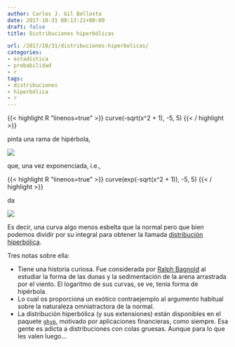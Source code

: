 ```yaml
---
author: Carlos J. Gil Bellosta
date: 2017-10-31 08:13:21+00:00
draft: false
title: Distribuciones hiperbólicas

url: /2017/10/31/distribuciones-hiperbolicas/
categories:
- estadística
- probabilidad
- r
tags:
- distribuciones
- hiperbólica
- r
---
```


{{< highlight R "linenos=true" >}}
    curve(-sqrt(x^2 + 1), -5, 5)
{{< / highlight >}}


pinta una rama de hipérbola,

![](/wp-uploads/2017/10/hiperbola.png#center)

que, una vez exponenciada, i.e.,

{{< highlight R "linenos=true" >}}
    curve(exp(-sqrt(x^2 + 1)), -5, 5)
{{< / highlight >}}

da

![](/wp-uploads/2017/10/distr_hiperbolica.png#center)


Es decir, una curva algo menos esbelta que la normal pero que bien podemos dividir por su integral para obtener la llamada [distribución hiperbólica](https://en.wikipedia.org/wiki/Hyperbolic_distribution).

Tres notas sobre ella:

* Tiene una historia curiosa. Fue considerada por [Ralph Bagnold](https://en.wikipedia.org/wiki/Ralph_Alger_Bagnold) al estudiar la forma de las dunas y la sedimentación de la arena arrastrada por el viento. El logaritmo de sus curvas, se ve, tenía forma de hipérbola.
* Lo cual os proporciona un exótico contraejemplo al argumento habitual sobre la naturaleza omniatractora de la normal.
* La distribución hiperbólica (y sus extensiones) están disponibles en el paquete [`ghyp`](https://cran.r-project.org/web/packages/ghyp/index.html), motivado por aplicaciones financieras, como siempre. Esa gente es adicta a distribuciones con colas gruesas. Aunque para lo que les valen luego...







